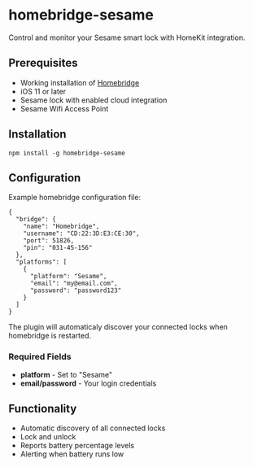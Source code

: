 # homebridge-sesame

Control and monitor your Sesame smart lock with HomeKit integration.

## Prerequisites

* Working installation of [Homebridge](https://github.com/nfarina/homebridge)
* iOS 11 or later
* Sesame lock with enabled cloud integration
* Sesame Wifi Access Point

## Installation

```
npm install -g homebridge-sesame
```

## Configuration

Example homebridge configuration file:

```
{
  "bridge": {
    "name": "Homebridge",
    "username": "CD:22:3D:E3:CE:30",
    "port": 51826,
    "pin": "031-45-156"
  },
  "platforms": [
    {
      "platform": "Sesame",
      "email": "my@email.com",
      "password": "password123"
    }
  ]
}
```

The plugin will automaticaly discover your connected locks when homebridge is restarted.

### Required Fields
* **platform** - Set to "Sesame"
* **email/password** - Your login credentials

## Functionality

* Automatic discovery of all connected locks
* Lock and unlock
* Reports battery percentage levels
* Alerting when battery runs low
